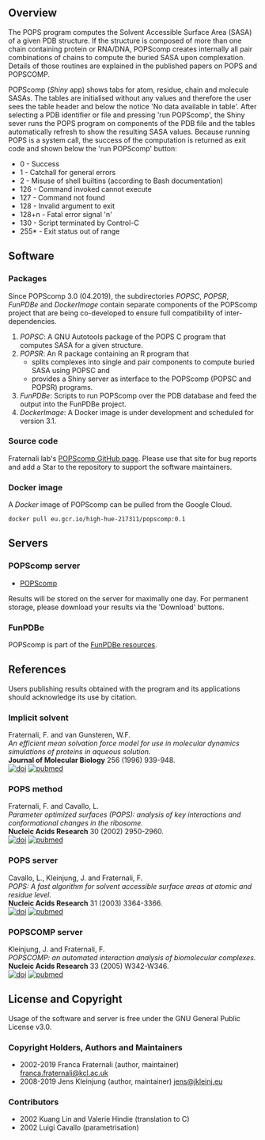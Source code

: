 ## Overview
The POPS program computes the Solvent Accessible Surface Area (SASA)
of a given PDB structure. If the structure is composed of more than one chain
containing protein or RNA/DNA, POPScomp creates internally all pair combinations
of chains to compute the buried SASA upon complexation. Details of those routines
are explained in the published papers on POPS and POPSCOMP.

POPScomp (*Shiny* app) shows tabs for atom, residue, chain and molecule SASAs.
The tables are initialised without any values and therefore the user sees
the table header and below the notice 'No data available in table'.
After selecting a PDB identifier or file and pressing 'run POPScomp',
the Shiny sever runs the POPS program on components of the PDB file
and the tables automatically refresh to show the resulting SASA values.
Because running POPS is a system call, the success of the computation
is returned as exit code and shown below the 'run POPScomp' button:
* 0 - Success
* 1 - Catchall for general errors
* 2 - Misuse of shell builtins (according to Bash documentation)
* 126 - Command invoked cannot execute
* 127 - Command not found
* 128 - Invalid argument to exit
* 128+n - Fatal error signal 'n'
* 130 - Script terminated by Control-C
* 255\* - Exit status out of range


## Software

### Packages
Since POPScomp 3.0 (04.2019), the subdirectories *POPSC*, *POPSR*, *FunPDBe* and
*DockerImage* contain separate components of the POPScomp project that are being
co-developed to ensure full compatibility of inter-dependencies.
1. *POPSC*: A GNU Autotools package of the POPS C program that computes SASA
  for a given structure.
2. *POPSR*: An R package containing an R program that
    - splits complexes into single and pair components to compute buried SASA
	  using POPSC and 
    - provides a Shiny server as interface to the POPScomp (POPSC and POPSR) programs.
3. *FunPDBe*: Scripts to run POPScomp over the PDB database and feed the output into
  the FunPDBe project.
4. *DockerImage*: A Docker image is under development and scheduled for version 3.1.

### Source code
Fraternali lab's
[POPScomp GitHub page](https://github.com/Fraternalilab/POPScomp).
Please use that site for bug reports and add a Star to the repository
to support the software maintainers.

### Docker image
A *Docker* image of POPScomp can be pulled from the Google Cloud.
```
docker pull eu.gcr.io/high-hue-217311/popscomp:0.1
```

## Servers

### POPScomp server
* [POPScomp](http://popscomp.org:3838)

Results will be stored on the server for maximally one day.
For permanent storage, please download your results via the 'Download' buttons.

### FunPDBe
POPScomp is part of the [FunPDBe resources](https://www.ebi.ac.uk/pdbe/funpdbe/deposition).


## References
Users publishing results obtained with the program and its applications
should acknowledge its use by citation.

### Implicit solvent
Fraternali, F. and van Gunsteren, W.F.<br>
*An efficient mean solvation force model for use in molecular dynamics simulations of proteins in aqueous solution.*<br>
**Journal of Molecular Biology** 256 (1996) 939-948.<br>
[![doi](https://img.shields.io/badge/doi-10.1016%2Fj.jmb.2014.03.010-blue.svg?style=flat)](https://dx.doi.org/10.1016%2Fj.sbi.2014.04.003)
[![pubmed](https://img.shields.io/badge/pubmed-24681267-blue.svg?style=flat)](https://www.ncbi.nlm.nih.gov/pmc/articles/PMC4045398/)

### POPS method
Fraternali, F. and Cavallo, L.<br>
*Parameter optimized surfaces (POPS): analysis of key interactions and conformational changes in the ribosome.*<br>
**Nucleic Acids Research** 30 (2002) 2950-2960.<br>
[![doi](https://img.shields.io/badge/doi-10.1016%2Fj.jmb.2014.03.010-blue.svg?style=flat)](https://dx.doi.org/10.1093%2Fnar%2Fgkf373)
[![pubmed](https://img.shields.io/badge/pubmed-24681267-blue.svg?style=flat)](https://www.ncbi.nlm.nih.gov/pmc/articles/PMC117037/)

### POPS server
Cavallo, L., Kleinjung, J. and Fraternali, F.<br>
*POPS: A fast algorithm for solvent accessible surface areas at atomic and residue level.*<br>
**Nucleic Acids Research** 31 (2003) 3364-3366.<br>
[![doi](https://img.shields.io/badge/doi-10.1016%2Fj.jmb.2014.03.010-blue.svg?style=flat)](https://dx.doi.org/10.1093%2Fnar%2Fgkg601)
[![pubmed](https://img.shields.io/badge/pubmed-24681267-blue.svg?style=flat)](https://www.ncbi.nlm.nih.gov/pmc/articles/PMC169007/)

### POPSCOMP server
Kleinjung, J. and Fraternali, F.<br>
*POPSCOMP: an automated interaction analysis of biomolecular complexes.*<br>
**Nucleic Acids Research** 33 (2005) W342-W346.<br>
[![doi](https://img.shields.io/badge/doi-10.1016%2Fj.jmb.2014.03.010-blue.svg?style=flat)](https://dx.doi.org/10.1093%2Fnar%2Fgki369)
[![pubmed](https://img.shields.io/badge/pubmed-24681267-blue.svg?style=flat)](https://www.ncbi.nlm.nih.gov/pmc/articles/PMC1160130/)


## License and Copyright
Usage of the software and server is free under the GNU General Public License v3.0.

### Copyright Holders, Authors and Maintainers 
- 2002-2019 Franca Fraternali (author, maintainer) franca.fraternali@kcl.ac.uk
- 2008-2019 Jens Kleinjung (author, maintainer) jens@jkleinj.eu

### Contributors
- 2002 Kuang Lin and Valerie Hindie (translation to C)
- 2002 Luigi Cavallo (parametrisation)

